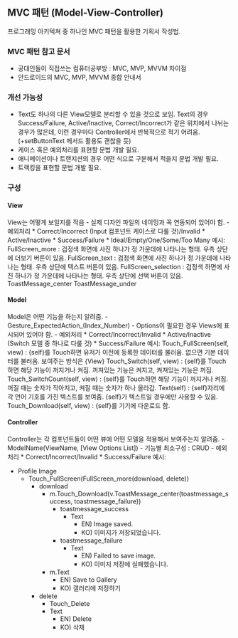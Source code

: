 ## MVC 패턴 (Model-View-Controller)
프로그래밍 아키텍쳐 중 하나인 MVC 패턴을 활용한 기획서 작성법.

### MVC 패턴 참고 문서
* 공대인들이 직접쓰는 컴퓨터공부방 : MVC, MVP, MVVM 차이점
* 안드로이드의 MVC, MVP, MVVM 종합 안내서

### 개선 가능성
* Text도 하나의 다른 View모델로 분리할 수 있을 것으로 보임. Text의 경우 Success/Failure, Active/Inactive, Correct/Incorrect가 같은 위치에서 나뉘는 경우가 많은데, 이런 경우마다 Controller에서 반복적으로 적기 어려움.  (+setButtonText 메서드 활용도 괜찮을 듯)
* 케이스 혹은 예외처리를 표현할 문법 개발 필요.
* 애니메이션이나 트랜지션의 경우 어떤 식으로 구분해서 적을지 문법 개발 필요.
* 트랙킹을 표현할 문법 개발 필요.


### 구성
#### View
View는 어떻게 보일지를 적음
    - 실제 디자인 파일의 네이밍과 꼭 연동되어 있어야 함.
    - 예외처리
    * Correct/Incorrect (Input 컴포넌트 케이스로 다룰 것)/Invalid
    * Active/Inactive
    * Success/Failure
    * Ideal/Empty/One/Some/Too Many
예시: 
FullScreen_more : 검정색 화면에 사진 하나가 정 가운데에 나타나는 형태. 우측 상단에 더보기 버튼이 있음.
FullScreen_text : 검정색 화면에 사진 하나가 정 가운데에 나타나는 형태. 우측 상단에 텍스트 버튼이 있음.
FullScreen_selection : 검정색 하면에 사진 하나가 정 가운데에 나타나는 형태. 우측 상단에 선택 버튼이 있음.
ToastMessage_center
ToastMessage_under



#### Model
Model은 어떤 기능을 하는지 알려줌. 
    - Gesture_ExpectedAction_(Index_Number)
    - Options이 필요한 경우 Views에 표시되어 있어야 함.
    - 예외처리
    * Correct/Incorrect/Invalid
    * Active/Inactive (Switch 모델 중 하나로 다룰 것)
    * Success/Failure
예시: 
Touch_FullScreen(self, view) : {self}를 Touch하면 유저가 이전에 등록한 데이터를 불러옴. 없으면 기본 데이터를 불러옴. 보여주는 방식은 {View}
Touch_Switch(self, view) : {self}를 Touch하면 해당 기능이 꺼지거나 켜짐. 꺼져있는 기능은 켜지고, 켜져있는 기능은 꺼짐.
Touch_SwitchCount(self, view) : {self}를 Touch하면 해당 기능이 꺼지거나 켜짐. 꺼질 때는 숫자가 작아지고, 켜질 때는 숫자가 하나 올라감.
Text(self) : {self}자리에 각 언어 기호를 가진 텍스트를 보여줌. {self}가 텍스트일 경우에만 사용할 수 있음.
Touch_Download(self, view) : {self}를 기기에 다운로드 함.



#### Controller
Controller는 각 컴포넌트들이 어떤 뷰에 어떤 모델을 적용해서 보여주는지 알려줌. 
    - ModelName(ViewName, [View Options List])
    - 기능별 최소구성 : CRUD
    - 예외처리
    * Correct/Incorrect/Invalid
    * Success/Failure
예시: 
* Profile Image
    * Touch_FullScreen(FullScreen_more(download, delete))
        * download
            * m.Touch_Download(v.ToastMessage_center(toastmessage_success, toastmessage_failure))
                * toastmessage_success
                    * Text
                        * EN) Image saved.
                        * KO) 이미지가 저장되었습니다.
                * toastmessage_failure
                    * Text
                        * EN) Failed to save image.
                        * KO) 이미지 저장에 실패했습니다.
            * m.Text
                * EN) Save to Gallery
                * KO) 갤러리에 저장하기
        * delete
            * Touch_Delete
            * Text
                * EN) Delete
                * KO) 삭제
